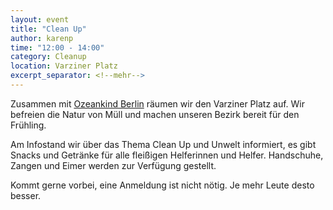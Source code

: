 ```yaml
---
layout: event
title: "Clean Up"
author: karenp
time: "12:00 - 14:00"
category: Cleanup
location: Varziner Platz
excerpt_separator: <!--mehr-->
---
```


Zusammen mit [Ozeankind Berlin](https://www.instagram.com/ozeankind_berlin?igsh=YXltYXF5ZWJwemdn)
räumen wir den Varziner Platz auf.<!--mehr--> Wir befreien die Natur von Müll
und machen unseren Bezirk bereit für den Frühling.

Am Infostand wir über das Thema Clean Up und Unwelt informiert, es gibt Snacks
und Getränke für alle fleißigen Helferinnen und Helfer. Handschuhe, Zangen und
Eimer werden zur Verfügung gestellt.

Kommt gerne vorbei, eine Anmeldung ist nicht nötig. Je mehr Leute desto besser.
